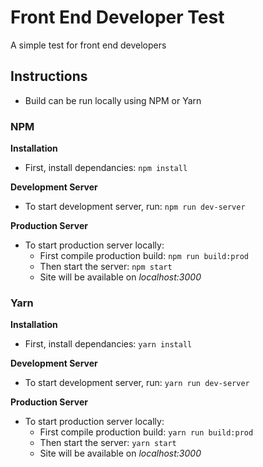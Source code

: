 # Front End Developer Test

A simple test for front end developers

## Instructions

* Build can be run locally using NPM or Yarn

### NPM
**Installation**
* First, install dependancies: `npm install`

**Development Server**
* To start development server, run: `npm run dev-server`

**Production Server**
* To start production server locally:
  * First compile production build: `npm run build:prod`
  * Then start the server: `npm start`
  * Site will be available on _localhost:3000_

### Yarn
**Installation**
* First, install dependancies: `yarn install`

**Development Server**
* To start development server, run: `yarn run dev-server`

**Production Server**
* To start production server locally:
  * First compile production build: `yarn run build:prod`
  * Then start the server: `yarn start`
  * Site will be available on _localhost:3000_

